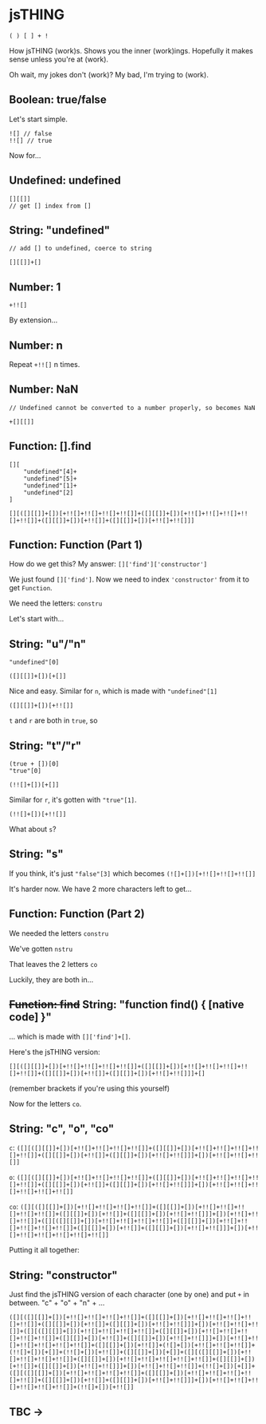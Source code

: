 # jsTHING

`( ) [ ] + !`

How jsTHING (work)s. Shows you the inner (work)ings. Hopefully it makes sense unless you're at (work).

Oh wait, my jokes don't (work)? My bad, I'm trying to (work).

## Boolean: true/false

Let's start simple.

```
![] // false
!![] // true
```

Now for...

## Undefined: undefined

```
[][[]]
// get [] index from []
```

## String: "undefined"

```undefined+[]
// add [] to undefined, coerce to string

[][[]]+[]
```

## Number: 1

`+!![]`

By extension...

## Number: n

Repeat `+!![]` n times.

## Number: NaN

```+undefined
// Undefined cannot be converted to a number properly, so becomes NaN

+[][[]]
```

## Function: [].find

```
[][
    "undefined"[4]+
    "undefined"[5]+
    "undefined"[1]+
    "undefined"[2]
]

[][([][[]]+[])[+!![]+!![]+!![]+!![]]+([][[]]+[])[+!![]+!![]+!![]+!![]+!![]]+([][[]]+[])[+!![]]+([][[]]+[])[+!![]+!![]]]
```

## Function: Function (Part 1)

How do we get this? My answer: `[]['find']['constructor']`

We just found `[]['find']`. Now we need to index `'constructor'` from it to get `Function`.

We need the letters: `constru`

Let's start with...

## String: "u"/"n"

```
"undefined"[0]

([][[]]+[])[+[]]
```

Nice and easy. Similar for `n`, which is made with `"undefined"[1]`

`([][[]]+[])[+!![]]`

`t` and `r` are both in `true`, so

## String: "t"/"r"

```
(true + [])[0]
"true"[0]

(!![]+[])[+[]]
```

Similar for `r`, it's gotten with `"true"[1]`.

`(!![]+[])[+!![]]`

What about `s`?

## String: "s"

If you think, it's just `"false"[3]` which becomes `(![]+[])[+!![]+!![]+!![]]`

It's harder now. We have 2 more characters left to get...

## Function: Function (Part 2)

We needed the letters `constru`

We've gotten `nstru`

That leaves the 2 letters `co`

Luckily, they are both in...

## <s>Function: find</s> String: "function find() { [native code] }"

... which is made with `[]['find']+[]`.

Here's the jsTHING version:

`[][([][[]]+[])[+!![]+!![]+!![]+!![]]+([][[]]+[])[+!![]+!![]+!![]+!![]+!![]]+([][[]]+[])[+!![]]+([][[]]+[])[+!![]+!![]]]+[]`

(remember brackets if you're using this yourself)

Now for the letters `co`.

## String: "c", "o", "co"

`c`: `([][([][[]]+[])[+!![]+!![]+!![]+!![]]+([][[]]+[])[+!![]+!![]+!![]+!![]+!![]]+([][[]]+[])[+!![]]+([][[]]+[])[+!![]+!![]]]+[])[+!![]+!![]+!![]]`

`o`: `([][([][[]]+[])[+!![]+!![]+!![]+!![]]+([][[]]+[])[+!![]+!![]+!![]+!![]+!![]]+([][[]]+[])[+!![]]+([][[]]+[])[+!![]+!![]]]+[])[+!![]+!![]+!![]+!![]+!![]+!![]]`

`co`: `([][([][[]]+[])[+!![]+!![]+!![]+!![]]+([][[]]+[])[+!![]+!![]+!![]+!![]+!![]]+([][[]]+[])[+!![]]+([][[]]+[])[+!![]+!![]]]+[])[+!![]+!![]+!![]]+([][([][[]]+[])[+!![]+!![]+!![]+!![]]+([][[]]+[])[+!![]+!![]+!![]+!![]+!![]]+([][[]]+[])[+!![]]+([][[]]+[])[+!![]+!![]]]+[])[+!![]+!![]+!![]+!![]+!![]+!![]]`

Putting it all together:

## String: "constructor"

Just find the jsTHING version of each character (one by one) and put `+` in between. "c" + "o" + "n" + ...

`([][([][[]]+[])[+!![]+!![]+!![]+!![]]+([][[]]+[])[+!![]+!![]+!![]+!![]+!![]]+([][[]]+[])[+!![]]+([][[]]+[])[+!![]+!![]]]+[])[+!![]+!![]+!![]]+([][([][[]]+[])[+!![]+!![]+!![]+!![]]+([][[]]+[])[+!![]+!![]+!![]+!![]+!![]]+([][[]]+[])[+!![]]+([][[]]+[])[+!![]+!![]]]+[])[+!![]+!![]+!![]+!![]+!![]+!![]]+([][[]]+[])[+!![]]+(![]+[])[+!![]+!![]+!![]]+(!![]+[])[+[]]+(!![]+[])[+!![]]+([][[]]+[])[+[]]+([][([][[]]+[])[+!![]+!![]+!![]+!![]]+([][[]]+[])[+!![]+!![]+!![]+!![]+!![]]+([][[]]+[])[+!![]]+([][[]]+[])[+!![]+!![]]]+[])[+!![]+!![]+!![]]+(!![]+[])[+[]]+([][([][[]]+[])[+!![]+!![]+!![]+!![]]+([][[]]+[])[+!![]+!![]+!![]+!![]+!![]]+([][[]]+[])[+!![]]+([][[]]+[])[+!![]+!![]]]+[])[+!![]+!![]+!![]+!![]+!![]+!![]]+(!![]+[])[+!![]]`

## TBC ->
